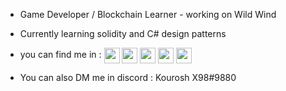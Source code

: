 - Game Developer / Blockchain Learner - working on Wild Wind
- Currently learning solidity and C# design patterns

- you can find me in :
<a href="http://live.xbox.com/Profile?Gamertag=KouroshX98" target="blank"><img align="center" src="https://upload.wikimedia.org/wikipedia/commons/f/f9/Xbox_one_logo.svg" height="25" /></a>
<a href="https://t.me/KouroshX98" target="blank"><img align="center" src="https://upload.wikimedia.org/wikipedia/commons/8/82/Telegram_logo.svg" height="25" /></a>
<a href="https://twitter.com/KouroshX98"><img align="center" src="https://upload.wikimedia.org/wikipedia/commons/4/4f/Twitter-logo.svg" height="25" /></a>
<a href="https://www.youtube.com/channel/UCJOLOnBVX9vGyo3EemM6pWw"><img align="center" src="https://upload.wikimedia.org/wikipedia/commons/0/09/YouTube_full-color_icon_%282017%29.svg" height="25" /></a>
<a href="https://www.linkedin.com/in/kourosh-afsharpour-290483195/"><img align="center" src="https://upload.wikimedia.org/wikipedia/commons/c/ca/LinkedIn_logo_initials.png" height="25" /></a>

- You can also DM me in discord : Kourosh X98#9880
